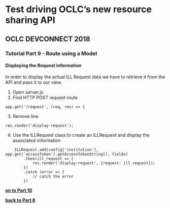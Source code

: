 # Test driving OCLC’s new resource sharing API
## OCLC DEVCONNECT 2018
### Tutorial Part 9 - Route using a Model 

#### Displaying the Request information
In order to display the actual ILL Request data we have to retrieve it from the API and pass it to our view.
1. Open server.js
2. Find HTTP POST request route
```
app.get('/request', (req, res) => {
```
3. Remove line
```
res.render('display-request'); 
``` 
4. Use the ILLRequest class to create an ILLRequest and display the associated information

```
    ILLRequest.add(config['institution'], app.get('accessToken').getAccessTokenString(), fields)
        .then(ill_request => {
            res.render('display-request', {request: ill_request});
        })
        .catch (error => {
            // catch the error
        })
```

**[on to Part 10](tutorial-10.md)**

**[back to Part 8](tutorial-08.md)**